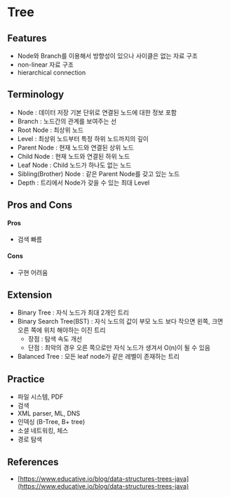 # Tree

## Features
- Node와 Branch를 이용해서 방향성이 있으나 사이클은 없는 자료 구조
- non-linear 자료 구조
- hierarchical connection

## Terminology
- Node : 데이터 저장 기본 단위로 연결된 노드에 대한 정보 포함
- Branch : 노드간의 관계를 보여주는 선
- Root Node : 최상위 노드
- Level : 최상위 노드부터 특정 하위 노드까지의 깊이
- Parent Node : 현재 노드와 연결된 상위 노드
- Child Node : 현재 노드와 연결된 하위 노드
- Leaf Node : Child 노드가 하나도 없는 노드
- Sibling(Brother) Node : 같은 Parent Node를 갖고 있는 노드
- Depth : 트리에서 Node가 갖을 수 있는 최대 Level

## Pros and Cons
#### Pros
- 검색 빠름

#### Cons
- 구현 어려움

## Extension
- Binary Tree : 자식 노드가 최대 2개인 트리
- Binary Search Tree(BST) : 자식 노드의 값이 부모 노드 보다 작으면 왼쪽, 크면 오른 쪽에 위치 해야하는 이진 트리
  - 장점 : 탐색 속도 개선
  - 단점 : 최악의 경우 오른 쪽으로만 자식 노드가 생겨서 O(n)이 될 수 있음 
- Balanced Tree : 모든 leaf node가 같은 레벨이 존재하는 트리
  
## Practice
- 파일 시스템, PDF
- 검색
- XML parser, ML, DNS
- 인덱싱 (B-Tree, B+ tree)
- 소셜 네트워킹, 체스
- 경로 탐색

## References
- [https://www.educative.io/blog/data-structures-trees-java](https://www.educative.io/blog/data-structures-trees-java)